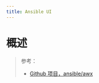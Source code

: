 ```yaml
---
title: Ansible UI
---
```


# 概述

> 参考：
> 
> - [Github 项目，ansible/awx](https://github.com/ansible/awx)
